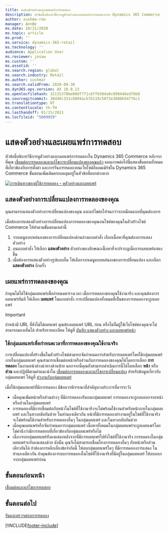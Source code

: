 ```yaml
---
title: แสดงตัวอย่างและเผยแพร่การทดสอบ
description: หัวข้อนี้อธิบายวิธีการดูตัวอย่างและเผยแพร่การทดลองจาก Dynamics 365 Commerce
author: sushma-rao
manager: AnnBe
ms.date: 10/21/2020
ms.topic: article
ms.prod: ''
ms.service: dynamics-365-retail
ms.technology: ''
audience: Application User
ms.reviewer: josaw
ms.custom: ''
ms.assetid: ''
ms.search.region: global
ms.search.industry: Retail
ms.author: sushmar
ms.search.validFrom: 2020-09-30
ms.dyn365.ops.version: AX 10.0.13
ms.openlocfilehash: 32115378be00df771c6ff658da0c090446edf8b0
ms.sourcegitcommit: 38d40c331c8894acb7b119c5073e3088b54776c1
ms.translationtype: HT
ms.contentlocale: th-TH
ms.lasthandoff: 01/15/2021
ms.locfileid: "5009959"
---
```

# <a name="preview-and-publish-an-experiment"></a>แสดงตัวอย่างและเผยแพร่การทดสอบ

หัวข้อนี้อธิบายวิธีการดูตัวอย่างและเผยแพร่การทดลองใน Dynamics 365 Commerce หลังจากที่คุณ [เชื่อมต่อการทดลองและแก้ไขการเปลี่ยนแปลงของคุณแล้ว](experimentation-connect-edit.md) แผนภาพต่อไปนี้แสดงขั้นตอนทั้งหมดที่เกี่ยวข้องกับการตั้งค่า และการรันการทดลองบนเว็บไซต์อีคอมเมิร์ซใน Dynamics 365 Commerce ขั้นตอนเพิ่มเติมครอบคลุมอยู่ในหัวข้อที่แยกต่างหาก

[ ![การเดินทางของผู้ใช้การทดลอง - ดูตัวอย่างและเผยแพร่](./media/experimentation_preview_publish.svg) ](./media/experimentation_preview_publish.svg#lightbox)

## <a name="preview-your-experiment-variations"></a>แสดงตัวอย่างการเปลี่ยนแปลงการทดลองของคุณ
คุณสามารถแสดงตัวอย่างการเปลี่ยนแปลงของคุณ และแก้ไขต่อไปจนกว่าจะเหมือนแบบที่คุณต้องการ

เมื่อต้องการแสดงตัวอย่างการเปลี่ยนแปลงการทดลองของคุณบนไซต์ของคุณในตัวสร้างไซต์ Commerce ให้ทำตามขั้นตอนเหล่านี้

1. จากเมนูแบบหล่นลงของการเปลี่ยนแปลงด้านล่างแถบคำสั่ง เลือกเนื้อหาที่คุณต้องการแสดงตัวอย่าง 
1. บนแถบคำสั่ง ให้เลือก **แสดงตัวอย่าง** ตัวอย่างของลักษณะเนื้อหาที่จะปรากฏเมื่อการเผยแพร่แสดงขึ้น
1. เมื่อต้องการแสดงตัวอย่างรูปแบบอื่น ให้เลือกจากเมนูแบบหล่นลงของการเปลี่ยนแปลง และเลือก **แสดงตัวอย่าง** อีกครั้ง

## <a name="publish-your-experiment"></a>เผยแพร่การทดลองของคุณ
ถ้าคุณไม่ได้ใช้กลุ่มเผยแพร่เพื่อกำหนดตารางเวลา เมื่อการทดลองของคุณใช้งานจริง และคุณต้องการเผยแพร่ทันที ให้เลือก **เผยแพร่** ในแถบคำสั่ง การเปลี่ยนแปลงทั้งหมดที่เป็นของการทดลองจะถูกเผยแพร่
    
> [!IMPORTANT]
> ถ้าหน้ามี URL ที่ยังไม่ได้เผยแพร่ คุณต้องเผยแพร่ URL ก่อน หรือไม่งั้นผู้ใช้เว็บไซต์ของคุณจะไม่สามารถมองเห็นได้ สำหรับรายละเอียด ให้ดูที่ [บันทึก แสดงตัวอย่าง และเผยแพร่หน้า](save-preview-publish-page.md)
    
### <a name="use-publish-groups-to-schedule-when-your-experiment-goes-live"></a>ใช้กลุ่มเผยแพร่เพื่อกำหนดเวลาที่การทดลองของคุณใช้งานจริง
การเปลี่ยนแปลงที่สร้างขึ้นในตัวสร้างไซต์สามารถจัดกำหนดการสำหรับการเผยแพร่โดยใช้กลุ่มเผยแพร่ ภายในกลุ่มเผยแพร่ คุณสามารถเชื่อมต่อหน้าหรือส่วนกับการทดลองของคุณได้โดยการเลือก **การทดลอง** ในบานหน้าต่างนำทางด้านซ้าย นอกจากนี้คุณยังสามารถดำเนินการนี้ได้โดยเลือก **หน้า** หรือ **ส่วน** และปฏิบัติตามคำแนะนำใน [เชื่อมต่อการทดลองและแก้ไขการเปลี่ยนแปลง](experimentation-connect-edit.md) สำหรับข้อมูลเกี่ยวกับกลุ่มเผยแพร่ ให้ดูที่ [ทำงานกับกลุ่มเผยแพร่](publish-groups.md)

เมื่อใช้กลุ่มเผยแพร่ที่มีการทดลอง มีข้อควรพิจารณาที่สำคัญบางประการที่ควรระวัง
- เมื่อคุณเพิ่มหน้าหรือส่วนต่างๆ ที่มีการทดลองรันบนกลุ่มเผยแพร่ การทดลองจะถูกลบออกจากหน้าหรือส่วนในกลุ่มเผยแพร่
- การทดลองที่มีการเชื่อมต่อกับหน้าในไซต์ที่ใช้งานจริงจะไม่พร้อมใช้งานสำหรับหน้าภายในกลุ่มเผยแพร่ และในทางกลับกันด้วย ในทำนองเดียวกัน หน้าที่มีการทดลองทำงานอยู่ในไซต์ที่ใช้งานจริงจะไม่พร้อมใช้งานสำหรับการทดลองอื่นๆ ในกลุ่มเผยแพร่ และในทางกลับกันด้วย
- เมื่อคุณเผยแพร่หรือจัดกำหนดการกลุ่มเผยแพร่ เนื้อหาทั้งหมดในกลุ่มเผยแพร่จะถูกเผยแพร่โดยไม่คำนึงว่ามีการทดสอบที่เกี่ยวข้องกับกลุ่มเผยแพร่หรือไม่
- เนื่องจากกลุ่มเผยแพร่ยังคงแสดงหลังจากที่มีการเผยแพร่ไปยังไซต์ที่ใช้งานจริง การทดลองในกลุ่มเผยแพร่จะยังคงแสดงด้วย ดังนั้น คุณจึงไม่สามารถเชื่อมโยงการทดลองอื่นๆ กับหน้าหรือส่วนเดียวกันได้ ถ้าต้องการหลีกเลี่ยงข้อจำกัดนี้ ให้ลบกลุ่มเผยแพร่ใดๆ ที่มีการทดลองการแสดง ในทำนองเดียวกัน ถ้าคุณต้องการลบการทดลองในไซต์ที่ใช้งานจริงที่มีอยู่ในกลุ่มเผยแพร่ ให้ลบออกจากกลุ่มเผยแพร่ก่อน

## <a name="previous-step"></a>ขั้นตอนก่อนหน้า
[เชื่อมต่อและแก้ไขการทดสอบ](experimentation-connect-edit.md)

## <a name="next-step"></a>ขั้นตอนต่อไป
[รันและตรวจสอบการทดลอง](experimentation-run-monitor.md)


[!INCLUDE[footer-include](../includes/footer-banner.md)]